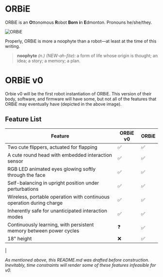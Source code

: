 # ORBiE

ORBiE is an **O**ttonomous **R**obot **Born** **i**n **E**dmonton. Pronouns he/she/they.

![ORBiE](https://i0.wp.com/dylanbrenneis.ca/wp-content/uploads/2024/12/img_1488.jpeg?w=4000&h=&ssl=1)

Properly, ORBiE is more a noophyte than a robot&mdash;at least at the time of this writing.

> **noophyte** *(n.) (NEW-ah-fite):* a form of life whose origin is thought; an idea; a story; a memory; a plan.

# ORBiE v0

Orbie v0 will be the first robot instantiation of ORBiE. This version of their body, software, and firmware will have some, but not all of the features that ORBiE may eventually have (depicted in the above image). 

## Feature List

| Feature | ORBiE v0 | ORBiE |
|---------|----------|-------|
| Two cute flippers, actuated for flapping | ✅ | ✅ |
| A cute round head with embedded interaction sensor | ✅ | ✅ |
| RGB LED animated eyes glowing softly through the face | ✅ | ✅ |
| Self-balancing in upright position under perturbations | ✅ | ✅ |
| Wireless, portable operation with continuous operation during charge | ✅ | ✅ |
| Inherently safe for unanticipated interaction modes | ✅ | ✅ |
| Continuously learning, with persistent memory between power cycles | ❓| ✅ |
| 18" height | ❌ | ✅ |
| 

*As mentioned above, this README.md was drafted before construction. Inevitably, time constraints will render some of these features infeasible for v0.*